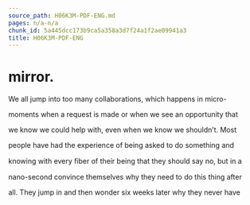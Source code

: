```yaml
---
source_path: H06K3M-PDF-ENG.md
pages: n/a-n/a
chunk_id: 5a445dcc173b9ca5a358a3d7f24a1f2ae09941a3
title: H06K3M-PDF-ENG
---
```

# mirror.

We all jump into too many collaborations, which happens in micro-

moments when a request is made or when we see an opportunity that

we know we could help with, even when we know we shouldn’t. Most

people have had the experience of being asked to do something and

knowing with every ﬁber of their being that they should say no, but in a

nano-second convince themselves why they need to do this thing after

all. They jump in and then wonder six weeks later why they never have
